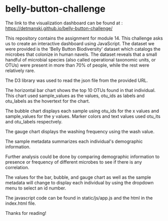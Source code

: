# belly-button-challenge

The link to the visualization dashboard can be found at : https://detmanski.github.io/belly-button-challenge/

This repository contains the assignment for module 14. This challenge asks us to create an interactive dashboard using JavaScript.
The dataset we were provided is the 'Belly Button Biodiversity' dataset which catalogs the microbes that colonize in human navels. 
The dataset reveals that a small handful of microbial species (also called operational taxonomic units, or OTUs) were present in more
than 70% of people, while the rest were relatively rare. 

The D3 library was used to read the json file from the provided URL. 

The horizontal bar chart shows the top 10 OTUs found in that individual. This chart used sample_values as the values, otu_ids as labels and 
otu_labels as the hovertext for the chart. 

The bubble chart displays each sample using otu_ids for the x values and sample_values for the y values. Marker colors and text values
used otu_its and otu_labels respectvely. 

The gauge chart displays the washing frequency using the wash value. 

The sample metadata summarizes each individual's demographic information.

Further analysis could be done by comparing demographic information to presence or frequency of different microbes to see if there is any
correlation. 

The values for the bar, bubble, and gauge chart as well as the sample metadata will change to display each individual by using the 
dropdown menu to select an id number. 

The javascript code can be found in static/js/app.js and the html in the index.html file. 

Thanks for reading!


